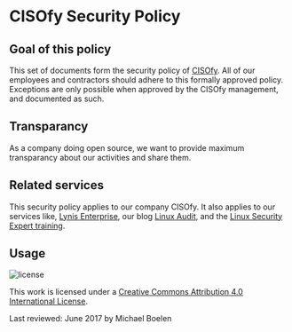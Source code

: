 # CISOfy Security Policy

## Goal of this policy
This set of documents form the security policy of [CISOfy](https://cisofy.com). All of our employees and contractors should adhere to this formally approved policy. Exceptions are only possible when approved by the CISOfy management, and documented as such.

## Transparancy
As a company doing open source, we want to provide maximum transparancy about our activities and share them.

## Related services
This security policy applies to our company CISOfy. It also applies to our services like, [Lynis Enterprise](https://cisofy.com/lynis-enterprise/), our blog [Linux Audit](https://linux-audit.com), and the [Linux Security Expert training](https://linuxsecurity.expert/training/).

## Usage

![license](https://i.creativecommons.org/l/by/4.0/88x31.png)

This work is licensed under a [Creative Commons Attribution 4.0 International License](http://creativecommons.org/licenses/by/4.0/).


Last reviewed: June 2017 by Michael Boelen
